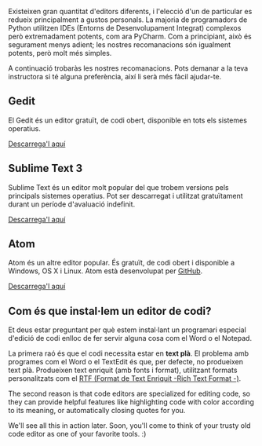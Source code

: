 Existeixen gran quantitat d'editors diferents, i l'elecció d'un de particular es redueix principalment a gustos personals. La majoria de programadors de Python utilitzen IDEs (Entorns de Desenvolupament Integrat) complexos però extremadament potents, com ara PyCharm. Com a principiant, això és segurament menys adient; les nostres recomanacions són igualment potents, però molt més simples.

A continuació trobaràs les nostres recomanacions. Pots demanar a la teva instructora si té alguna preferència, així li serà més fàcil ajudar-te.

## Gedit

El Gedit és un editor gratuït, de codi obert, disponible en tots els sistemes operatius.

[Descarrega'l aquí](https://wiki.gnome.org/Apps/Gedit#Download)

## Sublime Text 3

Sublime Text és un editor molt popular del que trobem versions pels principals sistemes operatius. Pot ser descarregat i utilitzat gratuïtament durant un període d'avaluació indefinit.

[Descarrega'l aquí](https://www.sublimetext.com/3)

## Atom

Atom és un altre editor popular. És gratuït, de codi obert i disponible a Windows, OS X i Linux. Atom està desenvolupat per [GitHub](https://github.com/).

[Descarrega'l aquí](https://atom.io/)

## Com és que instal·lem un editor de codi?

Et deus estar preguntant per què estem instal·lant un programari especial d'edició de codi enlloc de fer servir alguna cosa com el Word o el Notepad.

La primera raó és que el codi necessita estar en **text plà**. El problema amb programes com el Word o el TextEdit és que, per defecte, no produeixen text plà. Produeixen text enriquit (amb fonts i format), utilitzant formats personalitzats com el [RTF (Format de Text Enriquit -Rich Text Format -)](https://en.wikipedia.org/wiki/Rich_Text_Format).

The second reason is that code editors are specialized for editing code, so they can provide helpful features like highlighting code with color according to its meaning, or automatically closing quotes for you.

We'll see all this in action later. Soon, you'll come to think of your trusty old code editor as one of your favorite tools. :)